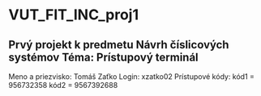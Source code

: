 # VUT_FIT_INC_proj1
Prvý projekt k predmetu Návrh číslicových systémov
Téma: Prístupový terminál
----------------------------------------------------
Meno a priezvisko: Tomáš Zaťko
Login: xzatko02
Prístupové kódy: kód1 = 956732358 	 kód2 = 9567392688
